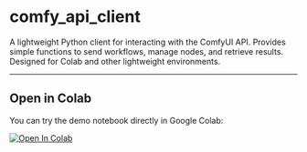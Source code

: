 # comfy_api_client
A lightweight Python client for interacting with the ComfyUI API. Provides simple functions to send workflows, manage nodes, and retrieve results. Designed for Colab and other lightweight environments.

---

## Open in Colab

You can try the demo notebook directly in Google Colab:

[![Open In Colab](https://colab.research.google.com/assets/colab-badge.svg)](https://colab.research.google.com/github.com/forester3/comfy_api_client/blob/main/comfyui_api_gradio.ipynb)

